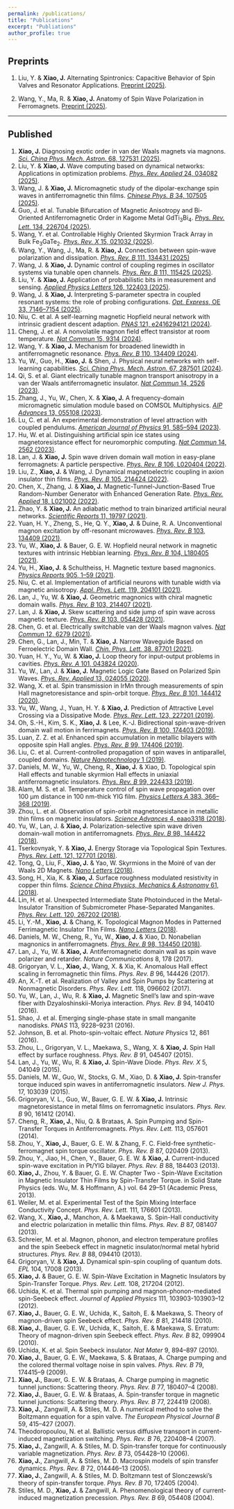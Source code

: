 ```yaml
---
permalink: /publications/
title: "Publications"
excerpt: "Publiations"
author_profile: true
---
```


## Preprints


1. Liu, Y. & __Xiao, J.__ Alternating Spintronics: Capacitive Behavior of Spin Valves and Resonator Applications. [Preprint (2025)](https://doi.org/10.48550/arXiv.2506.21176).

1. Wang, Y., Ma, R. & __Xiao, J.__ Anatomy of Spin Wave Polarization in Ferromagnets. [Preprint (2025)](https://doi.org/10.48550/arXiv.2502.13549).

---

## Published

1. __Xiao, J.__ Diagnosing exotic order in van der Waals magnets via magnons. [_Sci. China Phys. Mech. Astron._ 68, 127531 (2025)](https://www.sciengine.com/10.1007/s11433-025-2792-0).
1. Liu, Y. & __Xiao, J.__ Wave computing based on dynamical networks: Applications in optimization problems. [_Phys. Rev. Applied_ 24, 034082 (2025)](https://link.aps.org/doi/10.1103/xztx-sf2h).
1. Wang, J. & __Xiao, J.__ Micromagnetic study of the dipolar-exchange spin waves in antiferromagnetic thin films. [_Chinese Phys. B_ 34, 107505 (2025)](https://doi.org/10.1088/1674-1056/addaa4).
1. Guo, J. et al. Tunable Bifurcation of Magnetic Anisotropy and Bi-Oriented Antiferromagnetic Order in Kagome Metal GdTi<sub>3</sub>Bi<sub>4</sub>. [_Phys. Rev. Lett._ 134, 226704 (2025)](https://link.aps.org/doi/10.1103/mryp-krmp).
1. Wang, Y. et al. Controllable Highly Oriented Skyrmion Track Array in Bulk Fe<sub>3</sub>GaTe<sub>2</sub>. [_Phys. Rev. X_ 15, 021032 (2025)](https://doi.org/10.1103/PhysRevX.15.021032).
1. Wang, Y., Wang, J., Ma, R. & __Xiao, J.__ Connection between spin-wave polarization and dissipation. [_Phys. Rev. B_ 111, 134431 (2025)](https://link.aps.org/doi/10.1103/PhysRevB.111.134431)
1. Wang, J. & __Xiao, J.__ Dynamic control of coupling regimes in oscillator systems via tunable open channels. [_Phys. Rev. B_ 111, 115425 (2025)](https://doi.org/10.1103/PhysRevB.111.115425).
1. Liu, Y. & __Xiao, J.__ Application of probabilistic bits in measurement and sensing. [_Applied Physics Letters_ 126, 122403 (2025)](https://doi.org/10.1063/5.0253449
).
1. Wang, J. & __Xiao, J.__ Interpreting S-parameter spectra in coupled resonant systems: the role of probing configurations. [_Opt. Express_, OE 33, 7146–7154 (2025)](https://doi.org/10.1364/OE.551120).
1. Niu, C. et al. A self-learning magnetic Hopfield neural network with intrinsic gradient descent adaption. [_PNAS_ 121, e2416294121 (2024)](https://www.pnas.org/doi/10.1073/pnas.2416294121).
1. Cheng, J. et al. A nonvolatile magnon field effect transistor at room temperature. [_Nat Commun_ 15, 9314 (2024)](https://doi.org/10.1038/s41467-024-53524-7).
1. Wang, Y. & __Xiao, J.__ Mechanism for broadened linewidth in antiferromagnetic resonance. [_Phys. Rev. B_ 110, 134409 (2024)](https://link.aps.org/doi/10.1103/PhysRevB.110.134409).
1. Yu, W., Guo, H., __Xiao, J.__ & Shen, J. Physical neural networks with self-learning capabilities. [_Sci. China Phys. Mech. Astron._ 67, 287501 (2024)](https://link.springer.com/10.1007/s11433-024-2403-x).
1. Qi, S. et al. Giant electrically tunable magnon transport anisotropy in a van der Waals antiferromagnetic insulator. [_Nat Commun_ 14, 2526 (2023)](https://www.nature.com/articles/s41467-023-38172-7).
1. Zhang, J., Yu, W., Chen, X. & __Xiao, J.__ A frequency-domain micromagnetic simulation module based on COMSOL Multiphysics. [_AIP Advances_ 13, 055108 (2023)](https://doi.org/10.1063/5.0143262).
1. Lu, C. et al. An experimental demonstration of level attraction with coupled pendulums. [_American Journal of Physics_ 91, 585–594 (2023)](https://doi.org/10.1119/5.0081906).
1. Hu, W. et al. Distinguishing artificial spin ice states using magnetoresistance effect for neuromorphic computing. [_Nat Commun_ 14, 2562 (2023)](https://www.nature.com/articles/s41467-023-38286-y).
1. Lan, J. & __Xiao, J.__ Spin wave driven domain wall motion in easy-plane ferromagnets: A particle perspective. [_Phys. Rev. B_ 106, L020404 (2022)](https://link.aps.org/doi/10.1103/PhysRevB.106.L020404).
1. Liu, Z., __Xiao, J.__ & Wang, J. Dynamical magnetoelectric coupling in axion insulator thin films. [_Phys. Rev. B_ 105, 214424 (2022)](https://link.aps.org/doi/10.1103/PhysRevB.105.214424).
1. Chen, X., Zhang, J. & __Xiao, J.__ Magnetic-Tunnel-Junction-Based True Random-Number Generator with Enhanced Generation Rate. [_Phys. Rev. Applied_ 18, L021002 (2022)](https://link.aps.org/doi/10.1103/PhysRevApplied.18.L021002).
1. Zhao, Y. & __Xiao, J.__ An adiabatic method to train binarized artificial neural networks. [_Scientific Reports_ 11, 19797 (2021)](https://www.nature.com/articles/s41598-021-99191-2).
1. Yuan, H. Y., Zheng, S., He, Q. Y., __Xiao, J.__ & Duine, R. A. Unconventional magnon excitation by off-resonant microwaves. [_Phys. Rev. B_ 103, 134409 (2021)](https://link.aps.org/doi/10.1103/PhysRevB.103.134409).
1. Yu, W., __Xiao, J.__ & Bauer, G. E. W. Hopfield neural network in magnetic textures with intrinsic Hebbian learning. [_Phys. Rev. B_ 104, L180405 (2021)](https://link.aps.org/doi/10.1103/PhysRevB.104.L180405).
1. Yu, H., __Xiao, J.__ & Schultheiss, H. Magnetic texture based magnonics. [_Physics Reports_ 905, 1–59 (2021)](https://linkinghub.elsevier.com/retrieve/pii/S0370157320304270).
1. Niu, C. et al. Implementation of artificial neurons with tunable width via magnetic anisotropy. [_Appl. Phys. Lett._ 119, 204101 (2021)](https://aip.scitation.org/doi/10.1063/5.0072913).
1. Lan, J., Yu, W. & __Xiao, J.__ Geometric magnonics with chiral magnetic domain walls. [_Phys. Rev. B_ 103, 214407 (2021)](https://link.aps.org/doi/10.1103/PhysRevB.103.214407).
1. Lan, J. & __Xiao, J.__ Skew scattering and side jump of spin wave across magnetic texture. [_Phys. Rev. B_ 103, 054428 (2021)](https://link.aps.org/doi/10.1103/PhysRevB.103.054428).
1. Chen, G. et al. Electrically switchable van der Waals magnon valves. [_Nat Commun_ 12, 6279 (2021)](https://www.nature.com/articles/s41467-021-26523-1).
1. Chen, G., Lan, J., Min, T. & __Xiao, J.__ Narrow Waveguide Based on Ferroelectric Domain Wall. [_Chin. Phys. Lett._ 38, 87701 (2021)](http://cpl.iphy.ac.cn/EN/10.1088/0256-307X/38/8/087701).
1. Yuan, H. Y., Yu, W. & __Xiao, J.__ Loop theory for input-output problems in cavities. [_Phys. Rev. A_ 101, 043824 (2020)](https://link.aps.org/doi/10.1103/PhysRevA.101.043824).
1. Yu, W., Lan, J. & __Xiao, J.__ Magnetic Logic Gate Based on Polarized Spin Waves. [_Phys. Rev. Applied_  13, 024055 (2020)](https://link.aps.org/doi/10.1103/PhysRevApplied.13.024055).
1. Wang, X. et al. Spin transmission in IrMn through measurements of spin Hall magnetoresistance and spin-orbit torque. [_Phys. Rev. B_ 101, 144412 (2020)](https://link.aps.org/doi/10.1103/PhysRevB.101.144412).
1. Yu, W., Wang, J., Yuan, H. Y. & __Xiao, J.__ Prediction of Attractive Level Crossing via a Dissipative Mode. [_Phys. Rev. Lett._  123, 227201 (2019)](https://link.aps.org/doi/10.1103/PhysRevLett.123.227201).
1. Oh, S.-H., Kim, S. K., __Xiao, J.__ & Lee, K.-J. Bidirectional spin-wave-driven domain wall motion in ferrimagnets. [_Phys. Rev. B_ 100, 174403 (2019)](https://link.aps.org/doi/10.1103/PhysRevB.100.174403).
1. Luan, Z. Z. et al. Enhanced spin accumulation in metallic bilayers with opposite spin Hall angles. [_Phys. Rev. B_ 99, 174406 (2019)](https://link.aps.org/doi/10.1103/PhysRevB.99.174406).
1. Liu, C. et al. Current-controlled propagation of spin waves in antiparallel, coupled domains. [_Nature Nanotechnology_ 1 (2019)](https://www.nature.com/articles/s41565-019-0429-7).
1. Daniels, M. W., Yu, W., Cheng, R., __Xiao, J.__ & Xiao, D. Topological spin Hall effects and tunable skyrmion Hall effects in uniaxial antiferromagnetic insulators. [_Phys. Rev. B_ 99, 224433 (2019)](https://link.aps.org/doi/10.1103/PhysRevB.99.224433).
1. Alam, M. S. et al. Temperature control of spin wave propagation over 100 μm distance in 100 nm-thick YIG film. [_Physics Letters A_ 383, 366–368 (2019)](http://www.sciencedirect.com/science/article/pii/S0375960118310624).
1. Zhou, L. et al. Observation of spin-orbit magnetoresistance in metallic thin films on magnetic insulators. [_Science Advances_ 4, eaao3318 (2018)](http://advances.sciencemag.org/lookup/doi/10.1126/sciadv.aao3318).
1. Yu, W., Lan, J. & __Xiao, J.__ Polarization-selective spin wave driven domain-wall motion in antiferromagnets. [_Phys. Rev. B_ 98, 144422 (2018)](https://link.aps.org/doi/10.1103/PhysRevB.98.144422).
1. Tserkovnyak, Y. & __Xiao, J.__ Energy Storage via Topological Spin Textures. [_Phys. Rev. Lett._  121, 127701 (2018)](https://link.aps.org/doi/10.1103/PhysRevLett.121.127701).
1. Tong, Q., Liu, F., __Xiao, J.__ & Yao, W. Skyrmions in the Moiré of van der Waals 2D Magnets. [_Nano Letters_ (2018)](http://pubs.acs.org/doi/10.1021/acs.nanolett.8b03315).
1. Song, H., Xia, K. & __Xiao, J.__ Surface roughness modulated resistivity in copper thin films. [_Science China Physics, Mechanics & Astronomy_ 61, (2018)](http://link.springer.com/10.1007/s11433-018-9199-8).
1. Lin, H. et al. Unexpected Intermediate State Photoinduced in the Metal-Insulator Transition of Submicrometer Phase-Separated Manganites. [_Phys. Rev. Lett._  120, 267202 (2018)](https://link.aps.org/doi/10.1103/PhysRevLett.120.267202).
1. Li, Y.-M., __Xiao, J.__ & Chang, K. Topological Magnon Modes in Patterned Ferrimagnetic Insulator Thin Films. [_Nano Letters_ (2018)](http://pubs.acs.org/doi/10.1021/acs.nanolett.8b00492).
1. Daniels, M. W., Cheng, R., Yu, W., __Xiao, J.__ & Xiao, D. Nonabelian magnonics in antiferromagnets. [_Phys. Rev. B_ 98, 134450 (2018)](https://link.aps.org/doi/10.1103/PhysRevB.98.134450).
1. Lan, J., Yu, W. & __Xiao, J.__ Antiferromagnetic domain wall as spin wave polarizer and retarder. _Nature Communications_ 8, 178 (2017).
1. Grigoryan, V. L., __Xiao, J.__, Wang, X. & Xia, K. Anomalous Hall effect scaling in ferromagnetic thin films. _Phys. Rev. B_ 96, 144426 (2017).
1. An, X.-T. et al. Realization of Valley and Spin Pumps by Scattering at Nonmagnetic Disorders. _Phys. Rev. Lett._  118, 096602 (2017).
1. Yu, W., Lan, J., Wu, R. & __Xiao, J.__ Magnetic Snell’s law and spin-wave fiber with Dzyaloshinskii-Moriya interaction. _Phys. Rev. B_ 94, 140410 (2016).
1. Shao, J. et al. Emerging single-phase state in small manganite nanodisks. _PNAS_ 113, 9228–9231 (2016).
1. Johnson, B. et al. Photo-spin-voltaic effect. _Nature Physics_ 12, 861 (2016).
1. Zhou, L., Grigoryan, V. L., Maekawa, S., Wang, X. & __Xiao, J.__ Spin Hall effect by surface roughness. _Phys. Rev. B_ 91, 045407 (2015).
1. Lan, J., Yu, W., Wu, R. & __Xiao, J.__ Spin-Wave Diode. _Phys. Rev. X_ 5, 041049 (2015).
1. Daniels, M. W., Guo, W., Stocks, G. M., Xiao, D. & __Xiao, J.__ Spin-transfer torque induced spin waves in antiferromagnetic insulators. _New J. Phys._ 17, 103039 (2015).
1. Grigoryan, V. L., Guo, W., Bauer, G. E. W. & __Xiao, J.__ Intrinsic magnetoresistance in metal films on ferromagnetic insulators. _Phys. Rev. B_ 90, 161412 (2014).
1. Cheng, R., __Xiao, J.__, Niu, Q. & Brataas, A. Spin Pumping and Spin-Transfer Torques in Antiferromagnets. _Phys. Rev. Lett._  113, 057601 (2014).
1. Zhou, Y., __Xiao, J.__, Bauer, G. E. W. & Zhang, F. C. Field-free synthetic-ferromagnet spin torque oscillator. _Phys. Rev. B_ 87, 020409 (2013).
1. Zhou, Y., Jiao, H., Chen, Y., Bauer, G. E. W. & __Xiao, J.__ Current-induced spin-wave excitation in Pt/YIG bilayer. _Phys. Rev. B_ 88, 184403 (2013).
1. __Xiao, J.__, Zhou, Y. & Bauer, G. E. W. Chapter Two - Spin-Wave Excitation in Magnetic Insulator Thin Films by Spin-Transfer Torque. in Solid State Physics (eds. Wu, M. & Hoffmann, A.) vol. 64 29–51 (Academic Press, 2013).
1. Weiler, M. et al. Experimental Test of the Spin Mixing Interface Conductivity Concept. _Phys. Rev. Lett._  111, 176601 (2013).
1. Wang, X., __Xiao, J.__, Manchon, A. & Maekawa, S. Spin-Hall conductivity and electric polarization in metallic thin films. _Phys. Rev. B_ 87, 081407 (2013).
1. Schreier, M. et al. Magnon, phonon, and electron temperature profiles and the spin Seebeck effect in magnetic insulator/normal metal hybrid structures. _Phys. Rev. B_ 88, 094410 (2013).
1. Grigoryan, V. & __Xiao, J.__ Dynamical spin-spin coupling of quantum dots. _EPL_ 104, 17008 (2013).
1. __Xiao, J.__ & Bauer, G. E. W. Spin-Wave Excitation in Magnetic Insulators by Spin-Transfer Torque. _Phys. Rev. Lett._  108, 217204 (2012).
1. Uchida, K. et al. Thermal spin pumping and magnon-phonon-mediated spin-Seebeck effect. _Journal of Applied Physics_ 111, 103903-103903–12 (2012).
1. __Xiao, J.__, Bauer, G. E. W., Uchida, K., Saitoh, E. & Maekawa, S. Theory of magnon-driven spin Seebeck effect. _Phys. Rev. B_ 81, 214418 (2010).
1. __Xiao, J.__, Bauer, G. E. W., Uchida, K., Saitoh, E. & Maekawa, S. Erratum: Theory of magnon-driven spin Seebeck effect. _Phys. Rev. B_ 82, 099904 (2010).
1. Uchida, K. et al. Spin Seebeck insulator. _Nat Mater_ 9, 894–897 (2010).
1. __Xiao, J.__, Bauer, G. E. W., Maekawa, S. & Brataas, A. Charge pumping and the colored thermal voltage noise in spin valves. _Phys. Rev. B_ 79, 174415–9 (2009).
1. __Xiao, J.__, Bauer, G. E. W. & Brataas, A. Charge pumping in magnetic tunnel junctions: Scattering theory. _Phys. Rev. B_ 77, 180407–4 (2008).
1. __Xiao, J.__, Bauer, G. E. W. & Brataas, A. Spin-transfer torque in magnetic tunnel junctions: Scattering theory. _Phys. Rev. B_ 77, 224419 (2008).
1. __Xiao, J.__, Zangwill, A. & Stiles, M. D. A numerical method to solve the Boltzmann equation for a spin valve. _The European Physical Journal B_ 59, 415–427 (2007).
1. Theodoropoulou, N. et al. Ballistic versus diffusive transport in current-induced magnetization switching. _Phys. Rev. B_ 76, 220408–4 (2007).
1. __Xiao, J.__, Zangwill, A. & Stiles, M. D. Spin-transfer torque for continuously variable magnetization. _Phys. Rev. B_ 73, 054428–10 (2006).
1. __Xiao, J.__, Zangwill, A. & Stiles, M. D. Macrospin models of spin transfer dynamics. _Phys. Rev. B_ 72, 014446–13 (2005).
1. __Xiao, J.__, Zangwill, A. & Stiles, M. D. Boltzmann test of Slonczewski’s theory of spin-transfer torque. _Phys. Rev. B_ 70, 172405 (2004).
1. Stiles, M. D., __Xiao, J.__ & Zangwill, A. Phenomenological theory of current-induced magnetization precession. _Phys. Rev. B_ 69, 054408 (2004).
